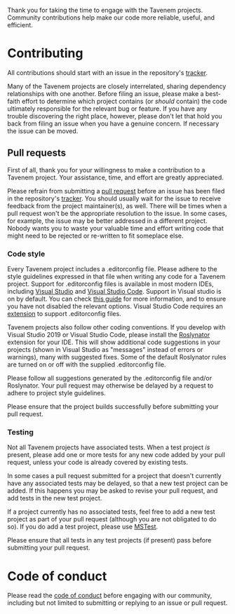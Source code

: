 Thank you for taking the time to engage with the Tavenem projects. Community contributions help make our code more reliable, useful, and efficient.

# Contributing

All contributions should start with an issue in the repository's [tracker](https://github.com/Tavenem/Blazor.ImageEditor/issues).

Many of the Tavenem projects are closely interrelated, sharing dependency relationships with one another. Before filing an issue, please make a best-faith effort to determine which project contains (or *should* contain) the code ultimately responsible for the relevant bug or feature. If you have any trouble discovering the right place, however, please don't let that hold you back from filing an issue when you have a genuine concern. If necessary the issue can be moved.

## Pull requests

First of all, thank you for your willingness to make a contribution to a Tavenem project. Your assistance, time, and effort are greatly appreciated.

Please refrain from submitting a [pull request](https://help.github.com/articles/using-pull-requests) before an issue has been filed in the repository's [tracker](https://github.com/Tavenem/Blazor.ImageEditor/issues). You should usually wait for the issue to receive feedback from the project maintainer(s), as well. There will be times when a pull request won't be the appropriate resolution to the issue. In some cases, for example, the issue may be better addressed in a different project. Nobody wants you to waste your valuable time and effort writing code that might need to be rejected or re-written to fit someplace else.

### Code style

Every Tavenem project includes a .editorconfig file. Please adhere to the style guidelines expressed in that file when writing any code for a Tavenem project. Support for .editorconfig files is available in most modern IDEs, including [Visual Studio](https://visualstudio.microsoft.com/vs/) and [Visual Studio Code](https://code.visualstudio.com/). Support in Visual studio is on by default. You can check [this guide](https://docs.microsoft.com/en-us/visualstudio/ide/create-portable-custom-editor-options) for more information, and to ensure you have not disabled the relevant options. Visual Studio Code requires an [extension](https://marketplace.visualstudio.com/items?itemName=EditorConfig.EditorConfig) to support .editorconfig files.

Tavenem projects also follow other coding conventions. If you develop with Visual Studio 2019 or Visual Studio Code, please install the [Roslynator](https://github.com/JosefPihrt/Roslynator) extension for your IDE. This will show additional code suggestions in your projects (shown in Visual Studio as "messages" instead of errors or warnings), many with suggested fixes. Some of the default Roslynator rules are turned on or off with the supplied .editorconfig file.

Please follow all suggestions generated by the .editorconfig file and/or Roslynator. Your pull request may otherwise be delayed by a request to adhere to project style guidelines.

Please ensure that the project builds successfully before submitting your pull request.

### Testing

Not all Tavenem projects have associated tests. When a test project *is* present, please add one or more tests for any new code added by your pull request, unless your code is already covered by existing tests.

In some cases a pull request submitted for a project that doesn't currently have any associated tests may be delayed, so that a new test project can be added. If this happens you may be asked to revise your pull request, and add tests in the new test project.

If a project currently has no associated tests, feel free to add a new test project as part of your pull request (although you are not obligated to do so). If you do add a test project, please use [MSTest](https://docs.microsoft.com/en-us/dotnet/core/testing/unit-testing-with-mstest).

Please ensure that all tests in any test projects (if present) pass before submitting your pull request.

# Code of conduct

Please read the [code of conduct](CODE_OF_CONDUCT.md) before engaging with our community, including but not limited to submitting or replying to an issue or pull request.